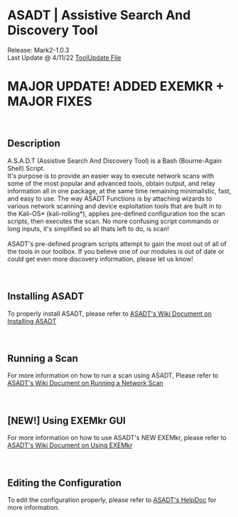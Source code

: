 # ASADT | Assistive Search And Discovery Tool
Release: Mark2-1.0.3 <br>
Last Update @ 4/11/22 [ToolUpdate File](toolupdate.info)<br>


# MAJOR UPDATE! ADDED EXEMKR + MAJOR FIXES

<br>

## Description
A.S.A.D.T (Assistive Search And Discovery Tool) is a Bash (Bourne-Again Shell) Script. <br>
It's purpose is to provide an easier way to execute network scans with some of the most popular and advanced tools, obtain output, and relay information all in one package, at the same time remaining minimalistic, fast, and easy to use. The way ASADT Functions is by attaching wizards to various network scanning and device exploitation tools that are built in to the Kali-OS* (kali-rolling*), applies pre-defined configuration too the scan scripts, then executes the scan. No more confusing script commands or long inputs, it's simplified so all thats left to do, is scan! <br>
<br>
ASADT's pre-defined program scripts attempt to gain the most out of all of the tools in our toolbox. If you believe one of our modules is out of date or could get even more discovery information, please let us know! <br>
<br>
<br>

## Installing ASADT
To properly install ASADT, please refer to [ASADT's Wiki Document on Installing ASADT](https://github.com/odf-community/ASADT/wiki/Installing-ASADT) <br>
<br>
<br>

## Running a Scan
For more information on how to run a scan using ASADT, Please refer to [ASADT's Wiki Document on Running a Network Scan](https://github.com/odf-community/ASADT/wiki/Running-a-Network-Scan) <br>
<br>
<br>

## [NEW!] Using EXEMkr GUI
For more information on how to use ASADT's NEW EXEMkr, please refer to [ASADT's Wiki Document on Using EXEMkr](https://github.com/odf-community/ASADT/wiki/EXEMkr-toolinfo) <br>
<br>
<br>

## Editing the Configuration
To edit the configuration properly, please refer to [ASADT's HelpDoc](build/mainprog/doc/helpdoc.txt) for more information.
